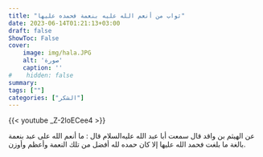 ```yaml
---
title: "ثواب من أنعم الله عليه بنعمة فحمده عليها"
date: 2023-06-14T01:21:13+03:00
draft: false
ShowToc: False
cover:
    image: img/hala.JPG
    alt: 'صورة'
    caption: ''
#    hidden: false
summary: 
tags: [""]
categories: ["الشكر"]
---
```


{{< youtube _Z-2loECee4 >}} 

عن الهيثم بن واقد قال سمعت أبا عبد الله عليه‌السلام
قال : ما أنعم الله على عبد بنعمة بالغة ما بلغت فحمد الله عليها إلا كان
حمده لله أفضل من تلك النعمة وأعظم وأوزن.


